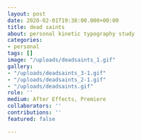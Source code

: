 ```yaml
---
layout: post
date: 2020-02-01T19:38:00.000+00:00
title: dead saints
about: personal kinetic typography study
categories:
- personal
tags: []
image: "/uploads/deadsaints_1.gif"
gallery:
- "/uploads/deadsaints_3-1.gif"
- "/uploads/deadsaints_2-1.gif"
- "/uploads/deadsaints.gif"
role: ''
medium: After Effects, Premiere
collaborators: ''
contributions: ''
featured: false

---
```

